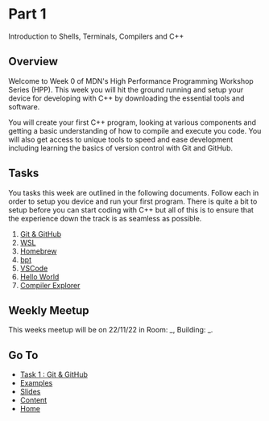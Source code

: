 # Part 1

Introduction to Shells, Terminals, Compilers and C++

## Overview

Welcome to Week 0 of MDN's High Performance Programming Workshop Series (HPP). This week you will hit the ground running and setup your device for developing with C++ by downloading the essential tools and software.

You will create your first C++ program, looking at various components and getting a basic understanding of how to compile and execute you code. You will also get access to unique tools to speed and ease development including learning the basics of version control with Git and GitHub.

## Tasks

You tasks this week are outlined in the following documents. Follow each in order to setup you device and run your first program. There is quite a bit to setup before you can start coding with C++ but all of this is to ensure that the experience down the track is as seamless as possible.

1. [Git & GitHub](/content/part1/tasks/github.md)
2. [WSL](/content/part1/tasks/wsl.md)
3. [Homebrew](/content/part1/tasks/homebrew.md)
4. [bpt](/content/part1/tasks/bpt.md)
5. [VSCode](/content/part1/tasks/vscode.md)
6. [Hello World](/content/part1/tasks/helloworld.md)
7. [Compiler Explorer](/content/part1/tasks/godbolt.md)

## Weekly Meetup

This weeks meetup will be on 22/11/22 in Room: _, Building: _.

## Go To

- [Task 1 : Git & GitHub](/content/part1/tasks/github.md)
- [Examples](/content/part1/examples/README.md)
- [Slides](/content/part1/slides/README.md)
- [Content](/content/README.md)
- [Home](/README.md)
